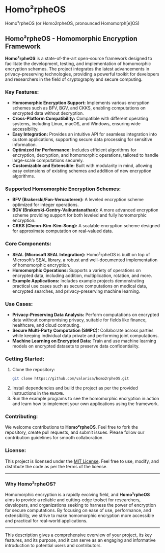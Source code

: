 # Homo²rpheOS
Homo²rpheOS (or Homo2rpheOS, pronounced Homomorph[e]OS)

## **Homo²rpheOS - Homomorphic Encryption Framework**

**Homo²rpheOS** is a state-of-the-art open-source framework designed to facilitate the development, testing, and implementation of homomorphic encryption schemes. The project integrates the latest advancements in privacy-preserving technologies, providing a powerful toolkit for developers and researchers in the field of cryptography and secure computing.

### **Key Features:**
- **Homomorphic Encryption Support:** Implements various encryption schemes such as BFV, BGV, and CKKS, enabling computations on encrypted data without decryption.
- **Cross-Platform Compatibility:** Compatible with different operating systems, including Linux, macOS, and Windows, ensuring wide accessibility.
- **Easy Integration:** Provides an intuitive API for seamless integration into custom applications, supporting secure data processing for sensitive information.
- **Optimized for Performance:** Includes efficient algorithms for encryption, decryption, and homomorphic operations, tailored to handle large-scale computations securely.
- **Customizable and Extensible:** Built with modularity in mind, allowing easy extensions of existing schemes and addition of new encryption algorithms.

### **Supported Homomorphic Encryption Schemes:**
- **BFV (Brakerski/Fan-Vercauteren):** A leveled encryption scheme optimized for integer operations.
- **BGV (Brakerski-Gentry-Vaikuntanathan):** A more advanced encryption scheme providing support for both leveled and fully homomorphic encryption.
- **CKKS (Cheon-Kim-Kim-Song):** A scalable encryption scheme designed for approximate computation on real-valued data.

### **Core Components:**
- **SEAL (Microsoft SEAL Integration):** Homo²rpheOS is built on top of Microsoft’s SEAL library, a robust and well-documented implementation of homomorphic encryption.
- **Homomorphic Operations:** Supports a variety of operations on encrypted data, including addition, multiplication, rotation, and more.
- **Example Applications:** Includes example projects demonstrating practical use cases such as secure computations on medical data, encrypted searches, and privacy-preserving machine learning.

### **Use Cases:**
- **Privacy-Preserving Data Analysis:** Perform computations on encrypted data without compromising privacy, suitable for fields like finance, healthcare, and cloud computing.
- **Secure Multi-Party Computation (SMPC):** Collaborate across parties while keeping individual data private and performing joint computations.
- **Machine Learning on Encrypted Data:** Train and use machine learning models on encrypted datasets to preserve data confidentiality.

### **Getting Started:**
1. Clone the repository:
   ```bash
   git clone https://github.com/valorisa/homo2rpheOS.git
   ```
2. Install dependencies and build the project as per the provided instructions in the `README`.
3. Run the example programs to see the homomorphic encryption in action and learn how to implement your own applications using the framework.

### **Contributing:**
We welcome contributions to **Homo²rpheOS**. Feel free to fork the repository, create pull requests, and submit issues. Please follow our contribution guidelines for smooth collaboration.

### **License:**
This project is licensed under the [MIT License](LICENSE). Feel free to use, modify, and distribute the code as per the terms of the license.

---

### **Why Homo²rpheOS?**
Homomorphic encryption is a rapidly evolving field, and **Homo²rpheOS** aims to provide a reliable and cutting-edge toolset for researchers, developers, and organizations seeking to harness the power of encryption for secure computations. By focusing on ease of use, performance, and extensibility, we strive to make homomorphic encryption more accessible and practical for real-world applications.

---

This description gives a comprehensive overview of your project, its key features, and its purpose, and it can serve as an engaging and informative introduction to potential users and contributors.
